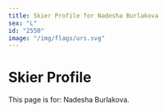 ```yaml
---
title: Skier Profile for Nadesha Burlakova
sex: "L"
id: "2550"
image: "/img/flags/urs.svg" 
---
```


# Skier Profile

This page is for: Nadesha Burlakova.
    